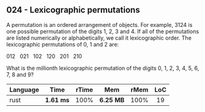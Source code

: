 024 - Lexicographic permutations
--------------------------------

A permutation is an ordered arrangement of objects. For example, 3124 is one
possible permutation of the digits 1, 2, 3 and 4. If all of the permutations
are listed numerically or alphabetically, we call it lexicographic order. The
lexicographic permutations of 0, 1 and 2 are:

012   021   102   120   201   210

What is the millionth lexicographic permutation of the digits 0, 1, 2, 3, 4, 5,
6, 7, 8 and 9?

Language | Time | rTime | Mem | rMem | LoC
--- | :---: | :---: | :---: | :---: | :---:
rust | **1.61 ms** | 100% | **6.25 MB** | 100% | 19

